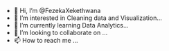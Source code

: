 - 👋 Hi, I’m @FezekaXekethwana
- 👀 I’m interested in Cleaning data and Visualization...
- 🌱 I’m currently learning Data Analytics...
- 💞️ I’m looking to collaborate on ...
- 📫 How to reach me ...

<!---
FezekaXekethwana/FezekaXekethwana is a ✨ special ✨ repository because its `README.md` (this file) appears on your GitHub profile.
You can click the Preview link to take a look at your changes.
--->
